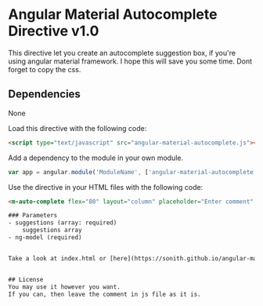 # Angular Material Autocomplete Directive v1.0

This directive let you create an autocomplete suggestion box, if you're using angular material framework.
I hope this will save you some time.
Dont forget to copy the css.

## Dependencies
None



Load this directive with the following code:
```html
<script type="text/javascript" src="angular-material-autocomplete.js"></script>
```

Add a dependency to the module in your own module.
```js
var app = angular.module('ModuleName', ['angular-material-autocomplete']);
```

Use the directive in your HTML files with the following code:
```html
<m-auto-complete flex="80" layout="column" placeholder="Enter comment" suggestions="viewModel.autoCompleteSuggestionsArray" ng-model="viewModel.comment"></m-auto-complete>```

### Parameters
- suggestions (array: required)
	suggestions array
- ng-model (required)


Take a look at index.html or [here](https://sonith.github.io/angular-material-autocomplete/) for a demo.


## License
You may use it however you want.
If you can, then leave the comment in js file as it is.